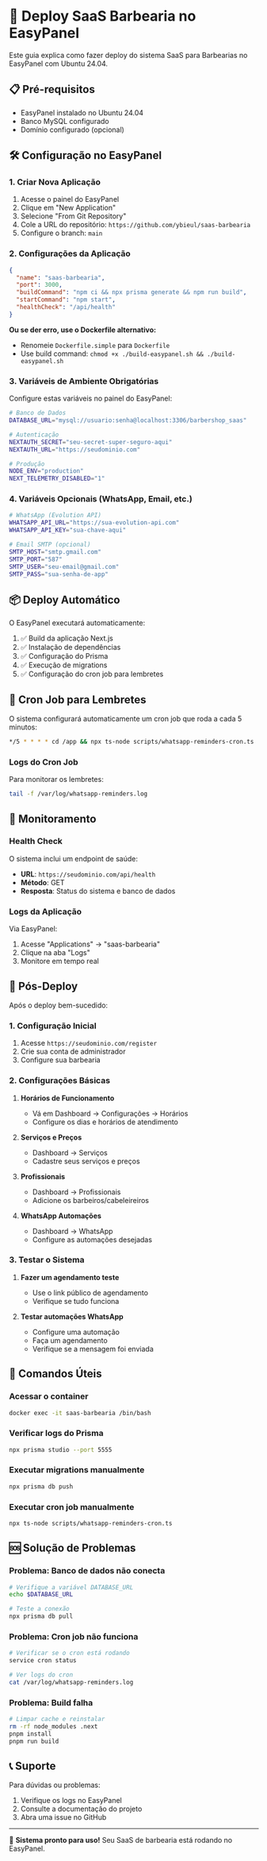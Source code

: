# 🚀 Deploy SaaS Barbearia no EasyPanel

Este guia explica como fazer deploy do sistema SaaS para Barbearias no EasyPanel com Ubuntu 24.04.

## 📋 Pré-requisitos

- EasyPanel instalado no Ubuntu 24.04
- Banco MySQL configurado
- Domínio configurado (opcional)

## 🛠️ Configuração no EasyPanel

### 1. Criar Nova Aplicação

1. Acesse o painel do EasyPanel
2. Clique em "New Application"
3. Selecione "From Git Repository"
4. Cole a URL do repositório: `https://github.com/ybieul/saas-barbearia`
5. Configure o branch: `main`

### 2. Configurações da Aplicação

```json
{
  "name": "saas-barbearia",
  "port": 3000,
  "buildCommand": "npm ci && npx prisma generate && npm run build",
  "startCommand": "npm start",
  "healthCheck": "/api/health"
}
```

**Ou se der erro, use o Dockerfile alternativo:**
- Renomeie `Dockerfile.simple` para `Dockerfile`
- Use build command: `chmod +x ./build-easypanel.sh && ./build-easypanel.sh`

### 3. Variáveis de Ambiente Obrigatórias

Configure estas variáveis no painel do EasyPanel:

```bash
# Banco de Dados
DATABASE_URL="mysql://usuario:senha@localhost:3306/barbershop_saas"

# Autenticação
NEXTAUTH_SECRET="seu-secret-super-seguro-aqui"
NEXTAUTH_URL="https://seudominio.com"

# Produção
NODE_ENV="production"
NEXT_TELEMETRY_DISABLED="1"
```

### 4. Variáveis Opcionais (WhatsApp, Email, etc.)

```bash
# WhatsApp (Evolution API)
WHATSAPP_API_URL="https://sua-evolution-api.com"
WHATSAPP_API_KEY="sua-chave-aqui"

# Email SMTP (opcional)
SMTP_HOST="smtp.gmail.com"
SMTP_PORT="587"
SMTP_USER="seu-email@gmail.com"
SMTP_PASS="sua-senha-de-app"
```

## 📦 Deploy Automático

O EasyPanel executará automaticamente:

1. ✅ Build da aplicação Next.js
2. ✅ Instalação de dependências
3. ✅ Configuração do Prisma
4. ✅ Execução de migrations
5. ✅ Configuração do cron job para lembretes

## 🔄 Cron Job para Lembretes

O sistema configurará automaticamente um cron job que roda a cada 5 minutos:

```bash
*/5 * * * * cd /app && npx ts-node scripts/whatsapp-reminders-cron.ts
```

### Logs do Cron Job

Para monitorar os lembretes:

```bash
tail -f /var/log/whatsapp-reminders.log
```

## 🏥 Monitoramento

### Health Check

O sistema inclui um endpoint de saúde:
- **URL**: `https://seudominio.com/api/health`
- **Método**: GET
- **Resposta**: Status do sistema e banco de dados

### Logs da Aplicação

Via EasyPanel:
1. Acesse "Applications" → "saas-barbearia"
2. Clique na aba "Logs"
3. Monitore em tempo real

## 🚀 Pós-Deploy

Após o deploy bem-sucedido:

### 1. Configuração Inicial

1. Acesse `https://seudominio.com/register`
2. Crie sua conta de administrador
3. Configure sua barbearia

### 2. Configurações Básicas

1. **Horários de Funcionamento**
   - Vá em Dashboard → Configurações → Horários
   - Configure os dias e horários de atendimento

2. **Serviços e Preços**
   - Dashboard → Serviços
   - Cadastre seus serviços e preços

3. **Profissionais**
   - Dashboard → Profissionais  
   - Adicione os barbeiros/cabeleireiros

4. **WhatsApp Automações**
   - Dashboard → WhatsApp
   - Configure as automações desejadas

### 3. Testar o Sistema

1. **Fazer um agendamento teste**
   - Use o link público de agendamento
   - Verifique se tudo funciona

2. **Testar automações WhatsApp**
   - Configure uma automação
   - Faça um agendamento
   - Verifique se a mensagem foi enviada

## 🔧 Comandos Úteis

### Acessar o container
```bash
docker exec -it saas-barbearia /bin/bash
```

### Verificar logs do Prisma
```bash
npx prisma studio --port 5555
```

### Executar migrations manualmente
```bash
npx prisma db push
```

### Executar cron job manualmente
```bash
npx ts-node scripts/whatsapp-reminders-cron.ts
```

## 🆘 Solução de Problemas

### Problema: Banco de dados não conecta
```bash
# Verifique a variável DATABASE_URL
echo $DATABASE_URL

# Teste a conexão
npx prisma db pull
```

### Problema: Cron job não funciona
```bash
# Verificar se o cron está rodando
service cron status

# Ver logs do cron
cat /var/log/whatsapp-reminders.log
```

### Problema: Build falha
```bash
# Limpar cache e reinstalar
rm -rf node_modules .next
pnpm install
pnpm run build
```

## 📞 Suporte

Para dúvidas ou problemas:
1. Verifique os logs no EasyPanel
2. Consulte a documentação do projeto
3. Abra uma issue no GitHub

---

🎉 **Sistema pronto para uso!** Seu SaaS de barbearia está rodando no EasyPanel.
